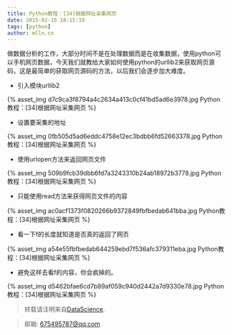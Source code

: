 ```yaml
---
title: Python教程：[34]根据网址采集网页
date: 2015-02-15 18:15:19
tags: [python]
author: mlln.cn
---
```

做数据分析的工作，大部分时间不是在处理数据而是在收集数据，使用python可以手机网页数据，今天我们就教给大家如何使用python的urllib2来获取网页源码，这是最简单的获取网页源码的方法，以后我们会逐步加大难度。

- 引入模块urllib2

{% asset_img d7c9ca3f8794a4c2634a413c0cf41bd5ad6e3978.jpg Python教程：[34]根据网址采集网页 %}

- 设置要采集的地址

{% asset_img 0fb505d5ad6eddc4758e12ec3bdbb6fd52663378.jpg Python教程：[34]根据网址采集网页 %}

- 使用urlopen方法来返回网页文件

{% asset_img 509b9fcb39dbb6fd7a3243310b24ab18972b3778.jpg Python教程：[34]根据网址采集网页 %}

- 只能使用read方法来获得网页文件的内容

{% asset_img ac0acf1373f0820266b9372849fbfbedab641bba.jpg Python教程：[34]根据网址采集网页 %}

- 看一下f的长度就知道是否真的返回了网页

{% asset_img a54e55fbfbedab644259ebd7f536afc379311eba.jpg Python教程：[34]根据网址采集网页 %}

- 避免这样去看f的内容，你会疯掉的。

{% asset_img d5462bfae6cd7b89af059c940d2442a7d9330e78.jpg Python教程：[34]根据网址采集网页 %}

> 转载请注明来自[DataScience](http://mlln.cn).

> 邮箱: 675495787@qq.com 
